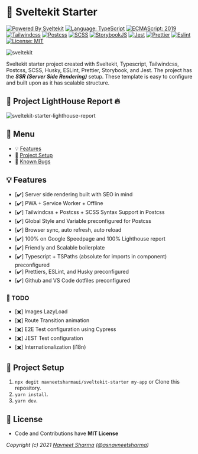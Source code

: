 # :rocket: Sveltekit Starter

[![Powered By Sveltekit](https://img.shields.io/badge/powered%20by-svelte-FF3C02.svg?style=flat&logo=svelte)](https://kit.svelte.dev/) [![Language: TypeScript](https://img.shields.io/badge/language-typescript-blue.svg?style=flat&logo=typescript)](https://www.typescriptlang.org/) [![ECMAScript: 2019](https://img.shields.io/badge/ES-9-F7DF1E.svg?style=flat&logo=javascript)](https://github.com/tc39/ecma262) [![Tailwindcss](https://img.shields.io/badge/Tailwindcss-CSS--Framework-%2338B2AC?logo=tailwindcss)](https://tailwindcss.com) [![Postcss](https://img.shields.io/badge/Postcss-style-%23DD3A0A?style=flat&logo=postcss)](https://postcss.org) [![SCSS](https://img.shields.io/badge/SCSS-Style-%23CC6699?style=flat&logo=sass)](https://sass-lang.com/) [![StorybookJS](https://img.shields.io/badge/Storybook-UI--Webcomponent--tool-%23FF4785?style=flat&logo=storybook)](https://storybook.js.org/) [![Jest](https://img.shields.io/badge/Jest-Unit--Testing--Framework-%23C21325?style=flat&logo=jest)](https://jestjs.io/) [![Prettier](https://img.shields.io/badge/Prettier-code--formatter-%23F7B93E?style=flat&logo=prettier)](https://prettier.io/) [![Eslint](https://img.shields.io/badge/Eslint-linter-%234B32C3?style=flat&logo=eslint)](https://eslint.org/) [![License: MIT](https://img.shields.io/badge/license-MIT-brightgreen.svg?style=flat&logo=license)](https://github.com/navneetsharmaui/sveltekit-starter/blob/main/LICENSE)

![sveltekit](https://user-images.githubusercontent.com/11630812/114088279-7cd7be80-98d2-11eb-883c-66c3bf48f293.png)

Sveltekit starter project created with Sveltekit, Typescript, Tailwindcss, Postcss, SCSS, Husky, ESLint, Prettier, Storybook, and Jest.
The project has the ***SSR (Server Side Rendering)*** setup. These template is easy to configure and built upon as it has scalable structure.

## :100: Project LightHouse Report :fire:

![sveltekit-starter-lighthouse-report](https://user-images.githubusercontent.com/11630812/115241377-5d485d80-a13e-11eb-8667-611770992c28.png)


## :paperclip: Menu

- :bulb: [Features](#bulb-features)
- :hammer: [Project Setup](#hammer-project-setup)
- :bug: [Known Bugs](https://github.com/navneetsharmaui/sveltekit-starter/issues)

## :bulb: Features

- [:heavy_check_mark:] Server side rendering built with SEO in mind
- [:heavy_check_mark:] PWA + Service Worker + Offline
- [:heavy_check_mark:] Tailwindcss + Postcss + SCSS Syntax Support in Postcss
- [:heavy_check_mark:] Global Style and Variable preconfigured for Postcss
- [:heavy_check_mark:] Browser sync, auto refresh, auto reload
- [:heavy_check_mark:] 100% on Google Speedpage and 100% Lighthouse report
- [:heavy_check_mark:] Friendly and Scalable boilerplate
- [:heavy_check_mark:] Typescript + TSPaths (absolute for imports in component) preconfigured
- [:heavy_check_mark:] Prettiers, ESLint, and Husky preconfigured
- [:heavy_check_mark:] Github and VS Code dotfiles preconfigured

### :pushpin: TODO

- [:heavy_multiplication_x:] Images LazyLoad
- [:heavy_multiplication_x:] Route Transition animation
- [:heavy_multiplication_x:] E2E Test configuration using Cypress
- [:heavy_multiplication_x:] JEST Test configuration
- [:heavy_multiplication_x:] Internationalization (i18n)

## :hammer: Project Setup

1. `npx degit navneetsharmaui/sveltekit-starter my-app` or Clone this repository.
2. `yarn install`.
3. `yarn dev`.

## 💫 License

- Code and Contributions have **MIT License**

*Copyright (c) 2021 [Navneet Sharma](https://navneetsharma.tech) ([@asnavneetsharma](https://twitter.com/asnavneetsharma))*
